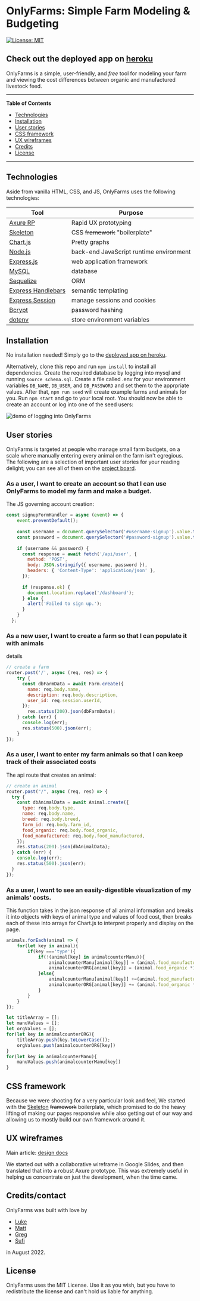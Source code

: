 # OnlyFarms: Simple Farm Modeling & Budgeting

 [![License: MIT](https://img.shields.io/badge/License-MIT-red.svg)](https://opensource.org/licenses/MIT)

## Check out the deployed app on [heroku](https://onlyfarms.herokuapp.com/)

OnlyFarms is a simple, user-friendly, and *free*  tool for modeling your farm and viewing the cost differences between organic and manufactured livestock feed.

---
**Table of Contents**
* [Technologies](#technologies)
* [Installation](#installation)
* [User stories](#user-stories)
* [CSS framework](#css-framework)
* [UX wireframes](#ux-wireframes)
* [Credits](#creditscontact)
* [License](#license)
---


## Technologies

Aside from vanilla HTML, CSS, and JS, OnlyFarms uses the following technologies:

| Tool | Purpose |
|------|---------|
| [Axure RP](https://www.axure.com/) | Rapid UX prototyping
| [Skeleton](http://getskeleton.com/) | CSS ~~framework~~ "boilerplate"
| [Chart.js](https://www.chartjs.org/) | Pretty graphs
| [Node.js](https://nodejs.org/en/) | back-end JavaScript runtime environment
| [Express.js](https://expressjs.com/) | web application framework
| [MySQL](https://www.mysql.com/) | database
| [Sequelize](https://www.npmjs.com/package/sequelize) | ORM
| [Express Handlebars](https://www.npmjs.com/package/express-handlebars) | semantic templating
| [Express Session](https://www.npmjs.com/package/express-session) | manage sessions and cookies
| [Bcrypt](https://www.npmjs.com/package/bcrypt) | password hashing
| [dotenv](https://www.npmjs.com/package/dotenv) | store environment variables


## Installation

No installation needed! Simply go to the [deployed app on heroku](https://onlyfarms.herokuapp.com).

Alternatively, clone this repo and run `npm install` to install all dependencies. Create the required database by logging into mysql and running `source schema.sql`. Create a file called .env for your environment variables `DB_NAME`, `DB_USER`, and `DB_PASSWORD` and set them to the apprpriate values. After that, `npm run seed` will create example farms and animals for you. Run `npm start` and go to your local root. You should now be able to create an account or log into one of the seed users:

![demo of logging into OnlyFarms](./docs/readme_assets/OnlyFarms.gif)

## User stories

OnlyFarms is targeted at people who manage small farm budgets, on a scale where manually entering every animal on the farm isn't egregious. The following are a selection of important user stories for your reading delight; you can see all of them on the [project board](https://github.com/users/lshillman/projects/2).

### As a user, I want to create an account so that I can use OnlyFarms to model my farm and make a budget.

The JS governing account creation:

````javascript
const signupFormHandler = async (event) => {
    event.preventDefault();
  
    const username = document.querySelector('#username-signup').value.trim();
    const password = document.querySelector('#password-signup').value.trim();
  
    if (username && password) {
      const response = await fetch('/api/user', {
        method: 'POST',
        body: JSON.stringify({ username, password }),
        headers: { 'Content-Type': 'application/json' },
      });
  
      if (response.ok) {
        document.location.replace('/dashboard');
      } else {
        alert('Failed to sign up.');
      }
    }
  };
````

### As a new user, I want to create a farm so that I can populate it with animals
details

````javascript
// create a farm
router.post('/', async (req, res) => {
    try {
      const dbFarmData = await Farm.create({
        name: req.body.name,
        description: req.body.description,
        user_id: req.session.userId,
      });  
        res.status(200).json(dbFarmData);
    } catch (err) {
      console.log(err);
      res.status(500).json(err);
    }
});
````

### As a user, I want to enter my farm animals so that I can keep track of their associated costs

The api route that creates an animal:

````javascript
// create an animal
router.post("/", async (req, res) => {
  try {
    const dbAnimalData = await Animal.create({
      type: req.body.type,
      name: req.body.name,
      breed: req.body.breed,
      farm_id: req.body.farm_id,
      food_organic: req.body.food_organic,
      food_manufactured: req.body.food_manufactured,
    });
    res.status(200).json(dbAnimalData);
  } catch (err) {
    console.log(err);
    res.status(500).json(err);
  }
});
````

### As a user, I want to see an easily-digestible visualization of my animals' costs.

This function takes in the json response of all animal information and breaks it into objects with keys of animal type and values of food cost, then breaks each of these into arrays for Chart.js to interpret properly and display on the page.

````javascript
animals.forEach(animal => {
    for(let key in animal){
        if(key ==='type'){     
            if(!(animal[key] in animalcounterManu)){
                animalcounterManu[animal[key]] = (animal.food_manufactured *1);
                animalcounterORG[animal[key]] = (animal.food_organic *1);
            }else{
                animalcounterManu[animal[key]] +=(animal.food_manufactured*1);
                animalcounterORG[animal[key]] += (animal.food_organic *1);
            }
        }
    }
});

let titleArray = [];
let manuValues = [];
let orgValues = [];
for(let key in animalcounterORG){
    titleArray.push(key.toLowerCase());
    orgValues.push(animalcounterORG[key])
}
for(let key in animalcounterManu){
    manuValues.push(animalcounterManu[key])
}
````

## CSS framework

Because we were shooting for a very particular look and feel, We started with the [Skeleton](http://getskeleton.com/) ~~framework~~ boilerplate, which promised to do the heavy lifting of making our pages responsive while also getting out of our way and allowing us to mostly build our own framework around it.


## UX wireframes

Main article: [design docs](https://github.com/lshillman/secret-farm/tree/main/docs#design-artifacts)

We started out with a collaborative wireframe in Google Slides, and then translated that into a robust Axure prototype. This was extremely useful in helping us concentrate on just the development, when the time came.


## Credits/contact

OnlyFarms was built with love by
* [Luke](https://github.com/lshillman)
* [Matt](https://github.com/fiaschettima)
* [Greg](https://github.com/gregmarz)
* [Sufi](https://github.com/sufyaanvaidya)

in August 2022.



## License

OnlyFarms uses the MIT License. Use it as you wish, but you have to redistribute the license and can't hold us liable for anything.
